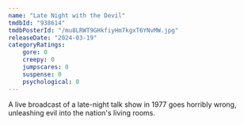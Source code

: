 ```yaml
---
name: "Late Night with the Devil"
tmdbId: "938614"
tmdbPosterId: "/mu8LRWT9GHkfiyHm7kgxT6YNvMW.jpg"
releaseDate: "2024-03-19"
categoryRatings:
    gore: 0
    creepy: 0
    jumpscares: 0
    suspense: 0
    psychological: 0
---
```

A live broadcast of a late-night talk show in 1977 goes horribly wrong, unleashing evil into the nation's living rooms.
